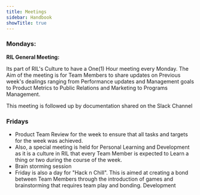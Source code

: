```yaml
---
title: Meetings
sidebar: Handbook
showTitle: true
---
```


### Mondays: 
**RIL General Meeting:**

 Its part of RIL's Culture to have a One(1) Hour meeting every Monday. The Aim of the meeting is for Team Members to share updates on Previous week's dealings ranging from Performance updates and Management goals to Product Metrics to Public Relations and Marketing to Programs Management. 

This meeting is followed up by documentation shared on the Slack Channel

### Fridays 
  - Product Team Review for the week to ensure that all tasks and targets for the week was achieved.
- Also, a special meeting is held for Personal Learning and Development as it is a culture in RIL that every Team Member is expected to Learn a thing or two during the course of the week.
- Brain storming session
- Friday is also a day for "Hack n Chill". This is aimed at creating a bond between Team Members through the introduction of games and brainstorming that requires team play and bonding.
 Development
<!-- - Team Monthly Retrospective - Every Last Thursday of the month aimed at reviewing the High Side and low sides of the Development team in the Past Month. -->


